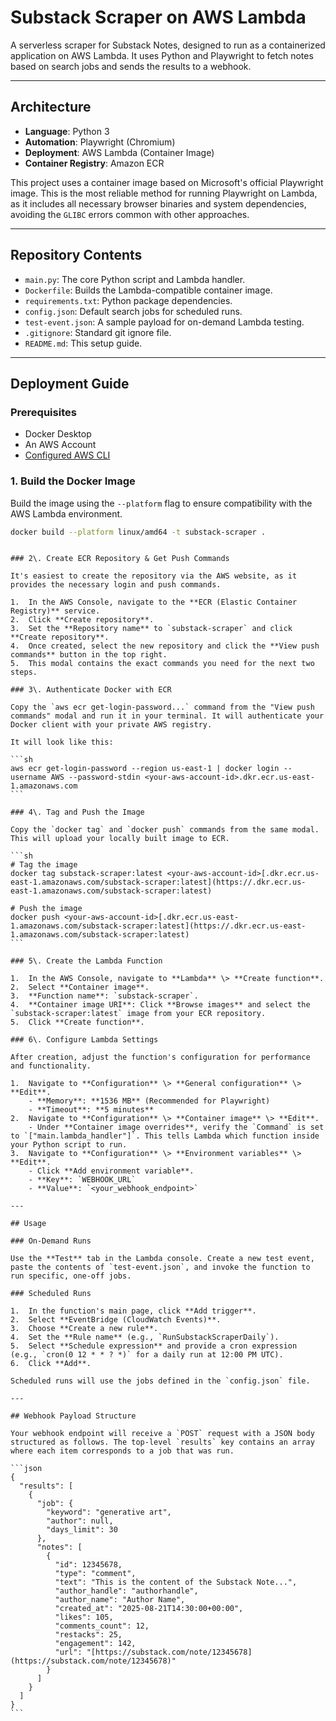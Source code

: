 # Substack Scraper on AWS Lambda

A serverless scraper for Substack Notes, designed to run as a containerized application on AWS Lambda. It uses Python and Playwright to fetch notes based on search jobs and sends the results to a webhook.

---

## Architecture

- **Language**: Python 3
- **Automation**: Playwright (Chromium)
- **Deployment**: AWS Lambda (Container Image)
- **Container Registry**: Amazon ECR

This project uses a container image based on Microsoft's official Playwright image. This is the most reliable method for running Playwright on Lambda, as it includes all necessary browser binaries and system dependencies, avoiding the `GLIBC` errors common with other approaches.

---

## Repository Contents

- `main.py`: The core Python script and Lambda handler.
- `Dockerfile`: Builds the Lambda-compatible container image.
- `requirements.txt`: Python package dependencies.
- `config.json`: Default search jobs for scheduled runs.
- `test-event.json`: A sample payload for on-demand Lambda testing.
- `.gitignore`: Standard git ignore file.
- `README.md`: This setup guide.

---

## Deployment Guide

### Prerequisites

- Docker Desktop
- An AWS Account
- [Configured AWS CLI](https://docs.aws.amazon.com/cli/latest/userguide/cli-chap-configure.html)

### 1. Build the Docker Image

Build the image using the `--platform` flag to ensure compatibility with the AWS Lambda environment.

```sh
docker build --platform linux/amd64 -t substack-scraper .
```

````

### 2\. Create ECR Repository & Get Push Commands

It's easiest to create the repository via the AWS website, as it provides the necessary login and push commands.

1.  In the AWS Console, navigate to the **ECR (Elastic Container Registry)** service.
2.  Click **Create repository**.
3.  Set the **Repository name** to `substack-scraper` and click **Create repository**.
4.  Once created, select the new repository and click the **View push commands** button in the top right.
5.  This modal contains the exact commands you need for the next two steps.

### 3\. Authenticate Docker with ECR

Copy the `aws ecr get-login-password...` command from the "View push commands" modal and run it in your terminal. It will authenticate your Docker client with your private AWS registry.

It will look like this:

```sh
aws ecr get-login-password --region us-east-1 | docker login --username AWS --password-stdin <your-aws-account-id>.dkr.ecr.us-east-1.amazonaws.com
```

### 4\. Tag and Push the Image

Copy the `docker tag` and `docker push` commands from the same modal. This will upload your locally built image to ECR.

```sh
# Tag the image
docker tag substack-scraper:latest <your-aws-account-id>[.dkr.ecr.us-east-1.amazonaws.com/substack-scraper:latest](https://.dkr.ecr.us-east-1.amazonaws.com/substack-scraper:latest)

# Push the image
docker push <your-aws-account-id>[.dkr.ecr.us-east-1.amazonaws.com/substack-scraper:latest](https://.dkr.ecr.us-east-1.amazonaws.com/substack-scraper:latest)
```

### 5\. Create the Lambda Function

1.  In the AWS Console, navigate to **Lambda** \> **Create function**.
2.  Select **Container image**.
3.  **Function name**: `substack-scraper`.
4.  **Container image URI**: Click **Browse images** and select the `substack-scraper:latest` image from your ECR repository.
5.  Click **Create function**.

### 6\. Configure Lambda Settings

After creation, adjust the function's configuration for performance and functionality.

1.  Navigate to **Configuration** \> **General configuration** \> **Edit**.
    - **Memory**: **1536 MB** (Recommended for Playwright)
    - **Timeout**: **5 minutes**
2.  Navigate to **Configuration** \> **Container image** \> **Edit**.
    - Under **Container image overrides**, verify the `Command` is set to `["main.lambda_handler"]`. This tells Lambda which function inside your Python script to run.
3.  Navigate to **Configuration** \> **Environment variables** \> **Edit**.
    - Click **Add environment variable**.
    - **Key**: `WEBHOOK_URL`
    - **Value**: `<your_webhook_endpoint>`

---

## Usage

### On-Demand Runs

Use the **Test** tab in the Lambda console. Create a new test event, paste the contents of `test-event.json`, and invoke the function to run specific, one-off jobs.

### Scheduled Runs

1.  In the function's main page, click **Add trigger**.
2.  Select **EventBridge (CloudWatch Events)**.
3.  Choose **Create a new rule**.
4.  Set the **Rule name** (e.g., `RunSubstackScraperDaily`).
5.  Select **Schedule expression** and provide a cron expression (e.g., `cron(0 12 * * ? *)` for a daily run at 12:00 PM UTC).
6.  Click **Add**.

Scheduled runs will use the jobs defined in the `config.json` file.

---

## Webhook Payload Structure

Your webhook endpoint will receive a `POST` request with a JSON body structured as follows. The top-level `results` key contains an array where each item corresponds to a job that was run.

```json
{
  "results": [
    {
      "job": {
        "keyword": "generative art",
        "author": null,
        "days_limit": 30
      },
      "notes": [
        {
          "id": 12345678,
          "type": "comment",
          "text": "This is the content of the Substack Note...",
          "author_handle": "authorhandle",
          "author_name": "Author Name",
          "created_at": "2025-08-21T14:30:00+00:00",
          "likes": 105,
          "comments_count": 12,
          "restacks": 25,
          "engagement": 142,
          "url": "[https://substack.com/note/12345678](https://substack.com/note/12345678)"
        }
      ]
    }
  ]
}
```
````
